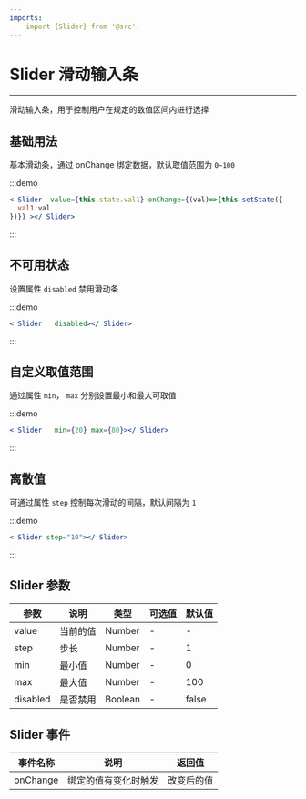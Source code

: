 ```yaml
---
imports:
    import {Slider} from '@src';
---
```

# Slider 滑动输入条

----

滑动输入条，用于控制用户在规定的数值区间内进行选择

## 基础用法

基本滑动条，通过 onChange 绑定数据，默认取值范围为 `0~100`

:::demo
```jsx
< Slider  value={this.state.val1} onChange={(val)=>{this.setState({
  val1:val
})}} ></ Slider>
```
:::

## 不可用状态

设置属性 `disabled` 禁用滑动条

:::demo
```jsx
< Slider   disabled></ Slider>
```
:::

## 自定义取值范围

通过属性 `min`， `max` 分别设置最小和最大可取值

:::demo
```jsx
< Slider   min={20} max={80}></ Slider>
```
:::

## 离散值

可通过属性 `step` 控制每次滑动的间隔，默认间隔为 `1`

:::demo
```jsx
< Slider step="10"></ Slider>
```
:::

## Slider 参数

| 参数      | 说明          | 类型      | 可选值                           | 默认值  |
|---------- |-------------- |---------- |--------------------------------  |-------- |
| value | 当前的值 | Number | - | - |
| step | 步长 | Number | - | 1 |
| min | 最小值 | Number | - | 0 |
| max | 最大值 | Number | - | 100 |
| disabled | 是否禁用 | Boolean | - | false |

## Slider 事件

| 事件名称      | 说明          | 返回值  |
|---------- |-------------- |---------- |
| onChange | 绑定的值有变化时触发 | 改变后的值 |

